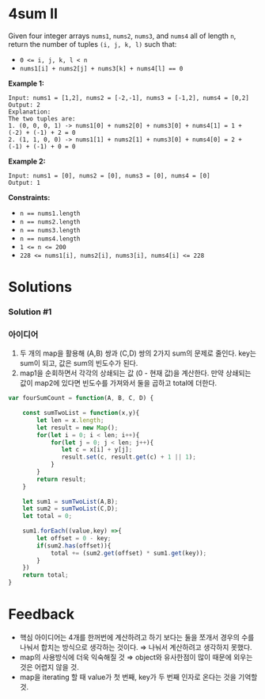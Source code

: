 # 4sum II

Given four integer arrays `nums1`, `nums2`, `nums3`, and `nums4` all of length `n`, return the number of tuples `(i, j, k, l)` such that:

- `0 <= i, j, k, l < n`
- `nums1[i] + nums2[j] + nums3[k] + nums4[l] == 0`

**Example 1:**

```
Input: nums1 = [1,2], nums2 = [-2,-1], nums3 = [-1,2], nums4 = [0,2]
Output: 2
Explanation:
The two tuples are:
1. (0, 0, 0, 1) -> nums1[0] + nums2[0] + nums3[0] + nums4[1] = 1 + (-2) + (-1) + 2 = 0
2. (1, 1, 0, 0) -> nums1[1] + nums2[1] + nums3[0] + nums4[0] = 2 + (-1) + (-1) + 0 = 0

```

**Example 2:**

```
Input: nums1 = [0], nums2 = [0], nums3 = [0], nums4 = [0]
Output: 1

```

**Constraints:**

- `n == nums1.length`
- `n == nums2.length`
- `n == nums3.length`
- `n == nums4.length`
- `1 <= n <= 200`
- `228 <= nums1[i], nums2[i], nums3[i], nums4[i] <= 228`

# Solutions

### Solution #1

### 아이디어

1. 두 개의 map을 활용해 (A,B) 쌍과 (C,D) 쌍의 2가지 sum의 문제로 줄인다. key는 sum이 되고, 값은 sum의 빈도수가 된다.
2. map1을 순회하면서 각각의 상쇄되는 값 (0 - 현재 값)을 계산한다. 만약 상쇄되는 값이 map2에 있다면 빈도수를 가져와서 둘을 곱하고 total에 더한다.

```jsx
var fourSumCount = function(A, B, C, D) {
  
	const sumTwoList = function(x,y){
        let len = x.length;
        let result = new Map();
        for(let i = 0; i < len; i++){
            for(let j = 0; j < len; j++){
               let c = x[i] + y[j];
               result.set(c, result.get(c) + 1 || 1); 
            }
        }
        return result;
    }
    
    let sum1 = sumTwoList(A,B);
    let sum2 = sumTwoList(C,D);
    let total = 0;
   
    sum1.forEach((value,key) =>{
        let offset = 0 - key;
        if(sum2.has(offset)){
            total += (sum2.get(offset) * sum1.get(key));
        }
    })
    return total;
}
```

# Feedback

- 핵심 아이디어는 4개를 한꺼번에 계산하려고 하기 보다는 둘을 쪼개서 경우의 수를 나눠서 합치는 방식으로 생각하는 것이다. ⇒ 나눠서 계산하려고 생각하지 못했다.
- map의 사용방식에 더욱 익숙해질 것 ⇒ object와 유사한점이 많이 때문에 외우는 것은 어렵지 않을 것.
- map을 iterating 할 때 value가 첫 번째, key가 두 번째 인자로 온다는 것을 기억할 것.